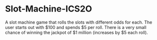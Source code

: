 # Slot-Machine-ICS2O
A slot machine game that rolls the slots with different odds for each. The user starts out with $100 and spends $5 per roll. There is a very small chance of winning the jackpot of $1 million (increases by $5 each roll).
